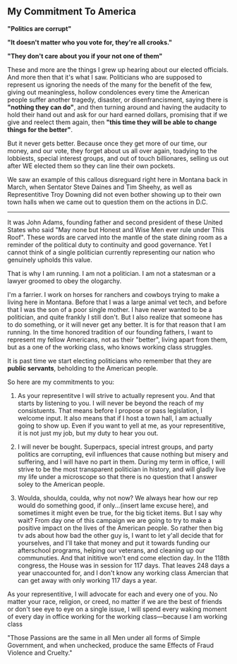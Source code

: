 ## My Commitment To America

<strong>"Politics are corrupt"</strong>

<strong>"It doesn't matter who you vote for, they're all crooks."</strong>

<strong>"They don't care about you if your not one of them"</strong>

These and more are the things I grew up hearing about our elected officials. And more then that it's what I saw. Politicians who are supposed to represent us ignoring the needs of the many for the benefit of the few, giving out meaningless, hollow condolences every time the American people suffer another tragedy, disaster, or disenfrancisment, saying there is <strong>"nothing they can do"</strong>, and then turning around and having the audacity to hold their hand out and ask for our hard earned dollars, promising that if we give and reelect them again, then <strong>"this time they will be able to change things for the better"</strong>.

But it never gets better. Because once they get more of our time, our money, and our vote, they forget about us all over again, toadying to the lobbiests, special interest groups, and out of touch billionares, selling us out after WE elected them so they can line their own pockets.

We saw an example of this callous disreguard right here in Montana back in March, when Sentator Steve Daines and Tim Sheehy, as well as Representitive Troy Downing did not even bother showing up to their own town halls when we came out to question them on the actions in D.C.

------------------------------------------


It was John Adams, founding father and second president of these United States who said "May none but Honest and Wise Men ever rule under This Roof". These words are carved into the mantle of the state dining room as a reminder of the political duty to continuity and good governance. Yet I cannot think of a single politician currently representing our nation who genuinely upholds this value.

That is why I am running. I am not a politician. I am not a statesman or a lawyer groomed to obey the ologarchy.

I'm a farrier. I work on horses for ranchers and cowboys trying to make a living here in Montana. Before that I was a large animal vet tech, and before that I was the son of a poor single mother. I have never wanted to be a politician, and quite frankly I still don't. But I also realize that someone has to do something, or it will never get any better. It is for that reason that I am running. In the time honored tradition of our founding fathers, I want to represent my fellow Americans, not as their "better", living apart from them, but as a one of the working class, who knows working class struggles.

It is past time we start electing politicians who remember that they are <strong>public servants</strong>, beholding to the American people.

So here are my commitments to you:

1. As your representitve I will strive to actually represent you. And that starts by listening to you. I will never be beyond the reach of my consistuents. That means before I propose or pass legislation, I welcome input. It also means that if I host a town hall, I am actually going to show up. Even if you want to yell at me, as your representitive, it is not just my job, but my duty to hear you out.

2. I will never be bought. Superpacs, special intrest groups, and party politics are corrupting, evil influences that cause nothing but misery and suffering, and I will have no part in them. During my term in office, I will strive to be the most transparent politician in history, and will gladly live my life under a microscope so that there is no question that I answer soley to the American people.

3. Woulda, shoulda, coulda, why not now? We always hear how our rep would do something good, if only...(insert lame excuse here), and sometimes it might even be true, for the big ticket items. But I say why wait? From day one of this campaign we are going to try to make a positive impact on the lives of the American people. So rather then big tv ads about how bad the other guy is, I want to let y'all decide that for yourselves, and I'll take that money and put it towards funding our afterschool programs, helping our veterans, and cleaning up our communuties. And that inititive won't end come election day. In the 118th congress, the House was in session for 117 days. That leaves 248 days a year unaccounted for, and I don't know any working class Amercian that can get away with only working 117 days a year.

As your representitive, I will advocate for each and every one of you. No matter your race, religion, or creed, no matter if we are the best of friends or don't see eye to eye on a single issue, I will spend every waking moment of every day in office working for the working class—because I am working class



"Those Passions are the same in all Men under all forms of Simple Government, and when unchecked, produce the same Effects of Fraud Violence and Cruelty."